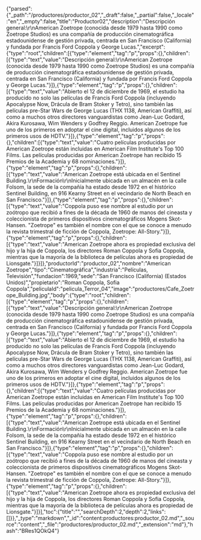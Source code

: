 {"parsed":{"_path":"/productores/productor_02","_draft":false,"_partial":false,"_locale":"en","_empty":false,"title":"Productor02","description":"Descripción general:\r\nAmerican Zoetrope (conocida desde 1979 hasta 1990 como Zoetrope Studios) es una compañía de producción cinematográfica estadounidense de gestión privada, centrada en San Francisco (California) y fundada por Francis Ford Coppola y George Lucas.","excerpt":{"type":"root","children":[{"type":"element","tag":"p","props":{},"children":[{"type":"text","value":"Descripción general:\r\nAmerican Zoetrope (conocida desde 1979 hasta 1990 como Zoetrope Studios) es una compañía de producción cinematográfica estadounidense de gestión privada, centrada en San Francisco (California) y fundada por Francis Ford Coppola y George Lucas."}]},{"type":"element","tag":"p","props":{},"children":[{"type":"text","value":"Abierto el 12 de diciembre de 1969, el estudio ha producido no solo las películas de Francis Ford Coppola (incluyendo Apocalypse Now, Drácula de Bram Stoker y Tetro), sino también las películas pre-Star Wars de George Lucas (THX 1138, American Graffiti), así como a muchos otros directores vanguardistas como Jean-Luc Godard, Akira Kurosawa, Wim Wenders y Godfrey Reggio. American Zoetrope fue uno de los primeros en adoptar el cine digital, incluidos algunos de los primeros usos de HDTV."}]},{"type":"element","tag":"p","props":{},"children":[{"type":"text","value":"Cuatro películas producidas por American Zoetrope están incluidas en American Film Institute's Top 100 Films. Las películas producidas por American Zoetrope han recibido 15 Premios de la Academia y 68 nominaciones."}]},{"type":"element","tag":"p","props":{},"children":[{"type":"text","value":"American Zoetrope está ubicada en el Sentinel Building.\r\nFormación\r\nInicialmente ubicada en un almacén en la calle Folsom, la sede de la compañía ha estado desde 1972 en el histórico Sentinel Building, en 916 Kearny Street en el vecindario de North Beach en San Francisco."}]},{"type":"element","tag":"p","props":{},"children":[{"type":"text","value":"Coppola puso ese nombre al estudio por un zoótropo que recibió a fines de la década de 1960 de manos del cineasta y coleccionista de primeros dispositivos cinematográficos Mogens Skot-Hansen. \"Zoetrope\" es también el nombre con el que se conoce a menudo la revista trimestral de ficción de Coppola, Zoetrope: All-Story."}]},{"type":"element","tag":"p","props":{},"children":[{"type":"text","value":"American Zoetrope ahora es propiedad exclusiva del hijo y la hija de Coppola, los directores Roman Coppola y Sofia Coppola, mientras que la mayoría de la biblioteca de películas ahora es propiedad de Lionsgate."}]}]},"productorId":"productor_02","nombre":"American Zoetrope","tipo":"Cinematográfica","industria":"Películas, Televisión","fundacion":1969,"sede":"San Francisco (California) (Estados Unidos)","propietario":"Roman Coppola, Sofia Coppola","peliculaId":"pelicula_Terror_04","image":"productores/Cafe_Zoetrope_Building.jpg","body":{"type":"root","children":[{"type":"element","tag":"p","props":{},"children":[{"type":"text","value":"Descripción general:\r\nAmerican Zoetrope (conocida desde 1979 hasta 1990 como Zoetrope Studios) es una compañía de producción cinematográfica estadounidense de gestión privada, centrada en San Francisco (California) y fundada por Francis Ford Coppola y George Lucas."}]},{"type":"element","tag":"p","props":{},"children":[{"type":"text","value":"Abierto el 12 de diciembre de 1969, el estudio ha producido no solo las películas de Francis Ford Coppola (incluyendo Apocalypse Now, Drácula de Bram Stoker y Tetro), sino también las películas pre-Star Wars de George Lucas (THX 1138, American Graffiti), así como a muchos otros directores vanguardistas como Jean-Luc Godard, Akira Kurosawa, Wim Wenders y Godfrey Reggio. American Zoetrope fue uno de los primeros en adoptar el cine digital, incluidos algunos de los primeros usos de HDTV."}]},{"type":"element","tag":"p","props":{},"children":[{"type":"text","value":"Cuatro películas producidas por American Zoetrope están incluidas en American Film Institute's Top 100 Films. Las películas producidas por American Zoetrope han recibido 15 Premios de la Academia y 68 nominaciones."}]},{"type":"element","tag":"p","props":{},"children":[{"type":"text","value":"American Zoetrope está ubicada en el Sentinel Building.\r\nFormación\r\nInicialmente ubicada en un almacén en la calle Folsom, la sede de la compañía ha estado desde 1972 en el histórico Sentinel Building, en 916 Kearny Street en el vecindario de North Beach en San Francisco."}]},{"type":"element","tag":"p","props":{},"children":[{"type":"text","value":"Coppola puso ese nombre al estudio por un zoótropo que recibió a fines de la década de 1960 de manos del cineasta y coleccionista de primeros dispositivos cinematográficos Mogens Skot-Hansen. \"Zoetrope\" es también el nombre con el que se conoce a menudo la revista trimestral de ficción de Coppola, Zoetrope: All-Story."}]},{"type":"element","tag":"p","props":{},"children":[{"type":"text","value":"American Zoetrope ahora es propiedad exclusiva del hijo y la hija de Coppola, los directores Roman Coppola y Sofia Coppola, mientras que la mayoría de la biblioteca de películas ahora es propiedad de Lionsgate."}]}],"toc":{"title":"","searchDepth":2,"depth":2,"links":[]}},"_type":"markdown","_id":"content:productores:productor_02.md","_source":"content","_file":"productores/productor_02.md","_extension":"md"},"hash":"BRes1QOkQ4"}